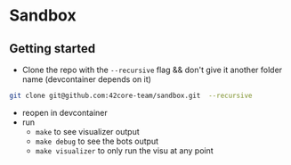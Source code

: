 # Sandbox
## Getting started
- Clone the repo with the `--recursive` flag && don't give it another folder name (devcontainer depends on it)
``` bash
git clone git@github.com:42core-team/sandbox.git  --recursive
```
- reopen in devcontainer
- run
  - `make` to see visualizer output
  - `make debug` to see the bots output
  - `make visualizer` to only run the visu at any point
